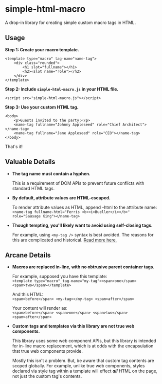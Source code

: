 # simple-html-macro

A drop-in library for creating simple custom macro tags in HTML.

## Usage

**Step 1: Create your macro template.**

```
<template type="macro" tag-name"name-tag">
    <div class="rounded">
        <h1 slot="fullname"></h1>
        <h2><slot name="role"></h2>
    </div>
</template>
```

**Step 2: Include `simple-html-macro.js` in your HTML file.**

```
<script src="simple-html-macro.js"></script>
```

**Step 3: Use your custom HTML tag.**

```
<body>
    <p>Guests invited to the party:</p>
    <name-tag fullname="Johnny Appleseed" role="Chief Architect"></name-tag>
    <name-tag fullname="Jane Appleseed" role="CEO"></name-tag>
</body>
```

That's it!

## Valuable Details

- **The tag name must contain a hyphen.**  
  
  This is a requirement of DOM APIs to prevent future conflicts with standard HTML tags.

- **By default, attribute values are HTML-escaped.**  
  
  To render attribute values as HTML, append -html to the attribute name:  
  `<name-tag fullname-html="Ferris <b><i>Bueller</i></b>" role="Sausage King"></name-tag>`

- **Though tempting, you'll likely want to avoid using self-closing tags.**  
  
  For example, using `<my-tag />` syntax is best avoided. The reasons for this are complicated and historical. [Read more here.](https://jakearchibald.com/2023/against-self-closing-tags-in-html/)

## Arcane Details

- **Macros are replaced in-line, with no obtrusive parent container tags.**  
  
  For example, supposed you have this template:  
  `<template type="macro" tag-name="my-tag"><span>one</span> <span>two</span></template>`  
  
  And this HTML:  
  `<span>before</span> <my-tag></my-tag> <span>after</span>`  
    
  Your content will render as:  
  `<span>before</span> <span>one</span> <span>two</span> <span>after</span>`  
  
- **Custom tags and templates via this library are not true web components.**   
  
  This library uses some web component APIs, but this library is intended for in-line macro replacement, which is at odds with the encapsulation that true web components provide.
  
  Mostly this isn't a problem. But, be aware that custom tag contents are scoped globally. For example, unlike true web components, styles declared via style tag within a template will effect ***all*** HTML on the page, not just the custom tag's contents.

